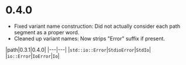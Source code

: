 # 0.4.0
* Fixed variant name construction: Did not actually consider each path segment as a proper word.
* Cleaned up variant names: Now strips "Error" suffix if present.

|path|0.3.1|0.4.0|
|---|---|
|`std::io::Error`|`StdioError`|`StdIo`|
|`io::Error`|`IoError`|`Io`|
